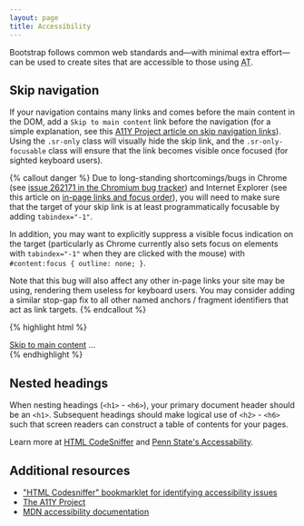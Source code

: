 ```yaml
---
layout: page
title: Accessibility
---
```


Bootstrap follows common web standards and—with minimal extra effort—can be used to create sites that are accessible to those using <abbr title="Assistive Technology" class="initialism">AT</abbr>.

## Skip navigation

If your navigation contains many links and comes before the main content in the DOM, add a `Skip to main content` link before the navigation (for a simple explanation, see this [A11Y Project article on skip navigation links](http://a11yproject.com/posts/skip-nav-links/)). Using the `.sr-only` class will visually hide the skip link, and the <code>.sr-only-focusable</code> class will ensure that the link becomes visible once focused (for sighted keyboard users).

{% callout danger %}
Due to long-standing shortcomings/bugs in Chrome (see [issue 262171 in the Chromium bug tracker](https://code.google.com/p/chromium/issues/detail?id=262171 "Chromium bug tracker - Issue 262171: Focus should cycle from named anchor")) and Internet Explorer (see this article on [in-page links and focus order](http://accessibleculture.org/articles/2010/05/in-page-links/)), you will need to make sure that the target of your skip link is at least programmatically focusable by adding `tabindex="-1"`.

In addition, you may want to explicitly suppress a visible focus indication on the target (particularly as Chrome currently also sets focus on elements with `tabindex="-1"` when they are clicked with the mouse) with `#content:focus { outline: none; }`.

Note that this bug will also affect any other in-page links your site may be using, rendering them useless for keyboard users. You may consider adding a similar stop-gap fix to all other named anchors / fragment identifiers that act as link targets.
{% endcallout %}

{% highlight html %}
<body>
  <a href="#content" class="sr-only sr-only-focusable">Skip to main content</a>
  ...
  <div class="container" id="content" tabindex="-1">
    <!-- The main page content -->
  </div>
</body>
{% endhighlight %}

## Nested headings

When nesting headings (`<h1>` - `<h6>`), your primary document header should be an `<h1>`. Subsequent headings should make logical use of `<h2>` - `<h6>` such that screen readers can construct a table of contents for your pages.

Learn more at [HTML CodeSniffer](http://squizlabs.github.io/HTML_CodeSniffer/Standards/Section508/) and [Penn State's Accessability](http://accessibility.psu.edu/headings).

## Additional resources

- ["HTML Codesniffer" bookmarklet for identifying accessibility issues](https://github.com/squizlabs/HTML_CodeSniffer)
- [The A11Y Project](http://a11yproject.com/)
- [MDN accessibility documentation](https://developer.mozilla.org/en-US/docs/Accessibility)
